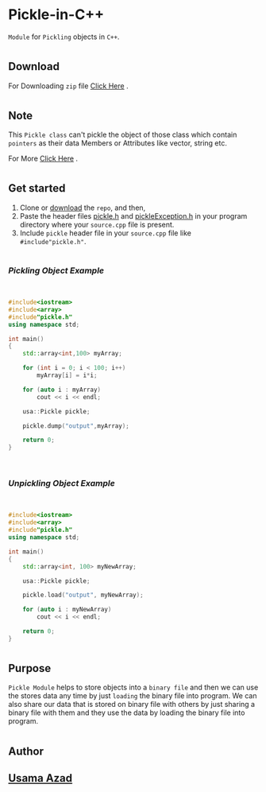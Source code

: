 # Pickle-in-C++
```Module``` for ```Pickling``` objects in ```C++```.

#
## Download
For Downloading `zip` file [Click Here](https://github.com/Usama-Azad/Pickle-in-Cpp/archive/master.zip) .

#
## Note
This ```Pickle class``` can't pickle the object of those class which contain `pointers` as their data Members or Attributes like vector, string etc. 

For More [Click Here](https://www.geeksforgeeks.org/serialize-deserialize-binary-tree/amp/) .
#


## Get started
1. Clone or [download](https://github.com/Usama-Azad/Pickle-in-Cpp/archive/master.zip)
the ```repo```, and then,
2. Paste the header files [pickle.h](https://github.com/Usama-Azad/Pickle-in-Cpp/blob/master/pickle.h) and [pickleException.h](https://github.com/Usama-Azad/Pickle-in-Cpp/blob/master/pickleException.h) in your program directory where your ```source.cpp``` file is present.
3. Include ```pickle``` header file in your ```source.cpp``` file like ```#include"pickle.h"```.
<br/><br/>

### *Pickling Object Example*
<br/>

``` cpp
#include<iostream>
#include<array>
#include"pickle.h"
using namespace std;

int main()
{
    std::array<int,100> myArray;

    for (int i = 0; i < 100; i++)
        myArray[i] = i*i;

    for (auto i : myArray)
        cout << i << endl;

    usa::Pickle pickle;

    pickle.dump("output",myArray);

    return 0;
}
```

<br/>

### *Unpickling Object Example*

<br/>

``` cpp
#include<iostream>
#include<array>
#include"pickle.h"
using namespace std;

int main()
{
    std::array<int, 100> myNewArray;

    usa::Pickle pickle;

    pickle.load("output", myNewArray);

    for (auto i : myNewArray)
        cout << i << endl;

    return 0;
}
```
#
## Purpose

```Pickle Module``` helps to store objects into a `binary file` and then we can use the stores data any time by just `loading` the binary file into program. We can also share our data that is stored on binary file with others by just sharing a binary file with them and they use the data by loading the binary file into program.

#
## Author
## [Usama Azad](https://github.com/Usama-Azad/)
<!-- <br/> -->

<!-- ![Usama Azad](https://avatars1.githubusercontent.com/u/68641880?s=400&u=36a8f07494dc385f817b1767ee2c64717a5a9d2c&v=4) -->
